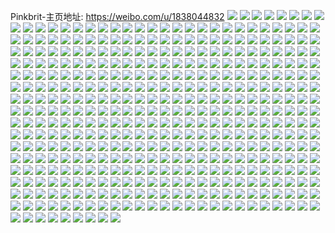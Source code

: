Pinkbrit-主页地址: https://weibo.com/u/1838044832 
![](https://wx4.sinaimg.cn/mw2000/6d8e56a0ly1h9iig817kwj20sb1ectb7.jpg) 
![](https://wx4.sinaimg.cn/mw2000/6d8e56a0ly1h9iij5zhm3j20u0140myw.jpg) 
![](https://wx4.sinaimg.cn/mw2000/6d8e56a0ly1h9iii13xu3j20u01hcqln.jpg) 
![](https://wx4.sinaimg.cn/mw2000/6d8e56a0ly1h9iii1ty6qj20u01hc1b7.jpg) 
![](https://wx4.sinaimg.cn/mw2000/6d8e56a0ly1h9iigasutoj20u01hch3m.jpg) 
![](https://wx4.sinaimg.cn/mw2000/6d8e56a0ly1h9iigc0t1mj21410u0gpd.jpg) 
![](https://wx4.sinaimg.cn/mw2000/6d8e56a0ly1h8u7gbdmymj20pg0f6gmq.jpg) 
![](https://wx4.sinaimg.cn/mw2000/6d8e56a0gy1h6oourc4k7j20u10u0diu.jpg) 
![](https://wx4.sinaimg.cn/mw2000/6d8e56a0gy1h6oou9nfjrj21400u074o.jpg) 
![](https://wx4.sinaimg.cn/mw2000/6d8e56a0gy1h6oox80p33j20u00u0n0p.jpg) 
![](https://wx4.sinaimg.cn/mw2000/6d8e56a0ly1h6kcdr23tjj20u00hy0u4.jpg) 
![](https://wx4.sinaimg.cn/mw2000/6d8e56a0ly1h6kcdqhxi1j20u00fxgmr.jpg) 
![](https://wx4.sinaimg.cn/mw2000/6d8e56a0ly1h6kcdqsuqsj20u00ju40g.jpg) 
![](https://wx4.sinaimg.cn/mw2000/6d8e56a0ly1h6kcdr999cj20u00frgmb.jpg) 
![](https://wx4.sinaimg.cn/mw2000/6d8e56a0ly1h6kcdrjdefj20u00fldis.jpg) 
![](https://wx4.sinaimg.cn/mw2000/6d8e56a0ly1h6kcdqabvrj20nk0cidhe.jpg) 
![](https://wx4.sinaimg.cn/mw2000/6d8e56a0ly1h6h0sq3seoj20k00g0gmn.jpg) 
![](https://wx4.sinaimg.cn/mw2000/6d8e56a0ly1h58okptnwgj219z0u0118.jpg) 
![](https://wx4.sinaimg.cn/mw2000/6d8e56a0ly1h4bg6s0brqj20u014044a.jpg) 
![](https://wx4.sinaimg.cn/mw2000/6d8e56a0gy1h3yhzpqekej20wi1dy48j.jpg) 
![](https://wx4.sinaimg.cn/mw2000/6d8e56a0ly1h3pf9e2tkoj20u0140amd.jpg) 
![](https://wx4.sinaimg.cn/mw2000/6d8e56a0ly1h3pf9y6b7nj20u0140n6n.jpg) 
![](https://wx4.sinaimg.cn/mw2000/6d8e56a0ly1h3pf9ypw7fj20u0140n3q.jpg) 
![](https://wx4.sinaimg.cn/mw2000/6d8e56a0ly1h3pf9eot2uj20u014011y.jpg) 
![](https://wx4.sinaimg.cn/mw2000/6d8e56a0ly1h3pfdacz0aj21400u0wna.jpg) 
![](https://wx4.sinaimg.cn/mw2000/6d8e56a0ly1h3pfdaygjwj20u0140q9v.jpg) 
![](https://wx4.sinaimg.cn/mw2000/6d8e56a0ly1h3pf9ffay3j20u0140qdi.jpg) 
![](https://wx4.sinaimg.cn/mw2000/6d8e56a0gy1h22nsfyxjwj20sg0og43a.jpg) 
![](https://wx4.sinaimg.cn/mw2000/6d8e56a0gy1h22nsgd219j20c80c80so.jpg) 
![](https://wx4.sinaimg.cn/mw2000/6d8e56a0gy1h22nsgt7xpj20c809zwei.jpg) 
![](https://wx4.sinaimg.cn/mw2000/6d8e56a0ly1h0g42p1ny7j20u01600x2.jpg) 
![](https://wx4.sinaimg.cn/mw2000/6d8e56a0ly1h0g42on4t8j20rp12stby.jpg) 
![](https://wx4.sinaimg.cn/mw2000/6d8e56a0ly1h0g42mqle4j20u0160wir.jpg) 
![](https://wx4.sinaimg.cn/mw2000/6d8e56a0ly1h0g42nb4dyj20u0160qdn.jpg) 
![](https://wx4.sinaimg.cn/mw2000/6d8e56a0ly1h0g42obw7nj20u01607du.jpg) 
![](https://wx4.sinaimg.cn/mw2000/6d8e56a0ly1h0g43qwtrtj20u0140jxw.jpg) 
![](https://wx4.sinaimg.cn/mw2000/6d8e56a0ly1h0g42pha4lj20u0140gs7.jpg) 
![](https://wx4.sinaimg.cn/mw2000/6d8e56a0ly1h0g42no7u5j21400u0gs5.jpg) 
![](https://wx4.sinaimg.cn/mw2000/6d8e56a0ly1gwtwaspk77j20u00ua0ui.jpg) 
![](https://wx4.sinaimg.cn/mw2000/6d8e56a0ly1gwcoas6sztj20u0140do7.jpg) 
![](https://wx4.sinaimg.cn/mw2000/6d8e56a0ly1gwcoaskhttj20u0140dne.jpg) 
![](https://wx4.sinaimg.cn/mw2000/6d8e56a0ly1gwcoarrqwvj20u014010z.jpg) 
![](https://wx4.sinaimg.cn/mw2000/0020ofqoly1gve90rcnf5j60tz1hck2x02.jpg) 
![](https://wx4.sinaimg.cn/mw2000/0020ofqoly1gve92tl4mij63402c0u0z02.jpg) 
![](https://wx4.sinaimg.cn/mw2000/0020ofqoly1gve90ue4dbj617n1m77q902.jpg) 
![](https://wx4.sinaimg.cn/mw2000/0020ofqoly1gve90xpgvwj612l1fghaf02.jpg) 
![](https://wx4.sinaimg.cn/mw2000/0020ofqoly1gve91469v1j62211jjkjl02.jpg) 
![](https://wx4.sinaimg.cn/mw2000/0020ofqoly1gve90qcyfaj61r02c0e8102.jpg) 
![](https://wx4.sinaimg.cn/mw2000/0020ofqoly1gve916dw20j62wv232hdt02.jpg) 
![](https://wx4.sinaimg.cn/mw2000/0020ofqoly1gve9185hsvj62c0340npd02.jpg) 
![](https://wx4.sinaimg.cn/mw2000/0020ofqoly1gve92d5ggjj62c0340hdv02.jpg) 
![](https://wx4.sinaimg.cn/mw2000/0020ofqoly1gvbbry1y27j61400u0qby02.jpg) 
![](https://wx4.sinaimg.cn/mw2000/0020ofqoly1gvbbrysc4gj60u0140dok02.jpg) 
![](https://wx4.sinaimg.cn/mw2000/0020ofqoly1gv70e0qf60j60u0140tci02.jpg) 
![](https://wx4.sinaimg.cn/mw2000/0020ofqoly1gv70e110zjj61400u0tg802.jpg) 
![](https://wx4.sinaimg.cn/mw2000/6d8e56a0ly1gv70e0ebjkj20u0140wjf.jpg) 
![](https://wx4.sinaimg.cn/mw2000/0020ofqoly1gv70e1ecs6j61400u0tk602.jpg) 
![](https://wx4.sinaimg.cn/mw2000/0020ofqoly1gv4iyldt0xj61400u07c802.jpg) 
![](https://wx4.sinaimg.cn/mw2000/0020ofqoly1gv4jsdajsbj60u01sy45s02.jpg) 
![](https://wx4.sinaimg.cn/mw2000/0020ofqoly1gv4izs27n9j60u0140aii02.jpg) 
![](https://wx4.sinaimg.cn/mw2000/0020ofqoly1gv4k0lv6tfj60u0140tij02.jpg) 
![](https://wx4.sinaimg.cn/mw2000/0020ofqoly1gv4izt1nyvj60u014047g02.jpg) 
![](https://wx4.sinaimg.cn/mw2000/0020ofqoly1gv4iztg4jij61410u0q7002.jpg) 
![](https://wx4.sinaimg.cn/mw2000/0020ofqoly1gv4jz4g0wyj61400u0agw02.jpg) 
![](https://wx4.sinaimg.cn/mw2000/0020ofqogy1guvj3d6022j61401hc15z02.jpg) 
![](https://wx4.sinaimg.cn/mw2000/0020ofqogy1guvj3dooytj61401hcaon02.jpg) 
![](https://wx4.sinaimg.cn/mw2000/0020ofqoly1gujtvb4498j61400u0tjp02.jpg) 
![](https://wx4.sinaimg.cn/mw2000/0020ofqoly1gujtvbpw6ej61400u0guh02.jpg) 
![](https://wx4.sinaimg.cn/mw2000/0020ofqoly1gujtvccsv2j61400u0n7h02.jpg) 
![](https://wx4.sinaimg.cn/mw2000/0020ofqoly1gujtvcsa5vj61400u044302.jpg) 
![](https://wx4.sinaimg.cn/mw2000/0020ofqoly1gujtx9ot9cj61400u042y02.jpg) 
![](https://wx4.sinaimg.cn/mw2000/0020ofqoly1gujtx951f3j61400u0wkq02.jpg) 
![](https://wx4.sinaimg.cn/mw2000/0020ofqoly1guaej1oszqj61400u0gxx02.jpg) 
![](https://wx4.sinaimg.cn/mw2000/0020ofqoly1guaej212gij61400u0qe402.jpg) 
![](https://wx4.sinaimg.cn/mw2000/0020ofqoly1gu6mg5ujl0j60u0140gw302.jpg) 
![](https://wx4.sinaimg.cn/mw2000/0020ofqoly1gu6mg87rsoj60u013ggzg02.jpg) 
![](https://wx4.sinaimg.cn/mw2000/0020ofqoly1gtr0nkpskdj60wi1ycwxw02.jpg) 
![](https://wx4.sinaimg.cn/mw2000/6d8e56a0ly1gsy7a6g0cvj23402c0x6p.jpg) 
![](https://wx4.sinaimg.cn/mw2000/6d8e56a0ly1gsy7a8m29nj23402c0e82.jpg) 
![](https://wx4.sinaimg.cn/mw2000/6d8e56a0ly1gsnnbidcogj21400u0aby.jpg) 
![](https://wx4.sinaimg.cn/mw2000/6d8e56a0ly1gsnnbiy0cmj20u0140gs2.jpg) 
![](https://wx4.sinaimg.cn/mw2000/6d8e56a0ly1gsnnbk4ozsj21400u0gr9.jpg) 
![](https://wx4.sinaimg.cn/mw2000/6d8e56a0ly1gsnnbkrd4mj21400u0gsv.jpg) 
![](https://wx4.sinaimg.cn/mw2000/6d8e56a0ly1gsnnbhv9p7j20u0140ai4.jpg) 
![](https://wx4.sinaimg.cn/mw2000/0020ofqoly1gsnnc3z7frj61hc0u0tcz02.jpg) 
![](https://wx4.sinaimg.cn/mw2000/6d8e56a0ly1gsnnbguvspj21400u0jy7.jpg) 
![](https://wx4.sinaimg.cn/mw2000/6d8e56a0ly1gsnnbfzdjcj21400u014w.jpg) 
![](https://wx4.sinaimg.cn/mw2000/6d8e56a0ly1gsitimrua8j20mr0e10xw.jpg) 
![](https://wx4.sinaimg.cn/mw2000/0020ofqoly1gsitin09o1j60tm0hwwj902.jpg) 
![](https://wx4.sinaimg.cn/mw2000/6d8e56a0ly1gsitin91tvj20t70hp42u.jpg) 
![](https://wx4.sinaimg.cn/mw2000/6d8e56a0ly1gsitinxkg6j23402c0qv5.jpg) 
![](https://wx4.sinaimg.cn/mw2000/6d8e56a0ly1gsitiou6t9j23402c0x6p.jpg) 
![](https://wx4.sinaimg.cn/mw2000/6d8e56a0ly1gsitipn43tj22152piqv5.jpg) 
![](https://wx4.sinaimg.cn/mw2000/0020ofqoly1gs8th5se8yj60u0140dog02.jpg) 
![](https://wx4.sinaimg.cn/mw2000/0020ofqoly1gs8th9cnlvj60u01al4a202.jpg) 
![](https://wx4.sinaimg.cn/mw2000/6d8e56a0ly1gs8th7v9dmj20u013e7fi.jpg) 
![](https://wx4.sinaimg.cn/mw2000/6d8e56a0ly1gs8tha1806j20u014044p.jpg) 
![](https://wx4.sinaimg.cn/mw2000/6d8e56a0ly1gs8tjpsfujj20u0140gpd.jpg) 
![](https://wx4.sinaimg.cn/mw2000/0020ofqoly1gs8tjt2z8fj60u01407b202.jpg) 
![](https://wx4.sinaimg.cn/mw2000/6d8e56a0ly1grgl5zvl68j20wi0dj794.jpg) 
![](https://wx4.sinaimg.cn/mw2000/6d8e56a0ly1grgl61kshyj23402c0x5a.jpg) 
![](https://wx4.sinaimg.cn/mw2000/6d8e56a0ly1grgl62x571j23402c0tl5.jpg) 
![](https://wx4.sinaimg.cn/mw2000/6d8e56a0ly1grgl5z6h9lj22c03401ky.jpg) 
![](https://wx4.sinaimg.cn/mw2000/6d8e56a0ly1grgl60fa7xj22c0340b29.jpg) 
![](https://wx4.sinaimg.cn/mw2000/6d8e56a0ly1grgl64eywwj23402c0u0x.jpg) 
![](https://wx4.sinaimg.cn/mw2000/6d8e56a0ly1grgl66bokdj22c0340e83.jpg) 
![](https://wx4.sinaimg.cn/mw2000/6d8e56a0ly1grgl610lrvj217q1mch1w.jpg) 
![](https://wx4.sinaimg.cn/mw2000/6d8e56a0ly1grgl73qa17j23402c0qrq.jpg) 
![](https://wx4.sinaimg.cn/mw2000/6d8e56a0ly1gr7w1nlw24j23402c0x70.jpg) 
![](https://wx4.sinaimg.cn/mw2000/6d8e56a0ly1gr7w4wyalqj22m21yju14.jpg) 
![](https://wx4.sinaimg.cn/mw2000/6d8e56a0ly1gr7w6qn28mj22c0340x6p.jpg) 
![](https://wx4.sinaimg.cn/mw2000/6d8e56a0ly1gr7w6p74m8j21sc2dshdt.jpg) 
![](https://wx4.sinaimg.cn/mw2000/6d8e56a0ly1gqpdilflnej20sa0sb422.jpg) 
![](https://wx4.sinaimg.cn/mw2000/6d8e56a0ly1gqpdilnvy5j20uc0pbaco.jpg) 
![](https://wx4.sinaimg.cn/mw2000/6d8e56a0ly1gqpdikuuhrj20tj0u541a.jpg) 
![](https://wx4.sinaimg.cn/mw2000/6d8e56a0ly1gqpdim1sf9j20s00xkgo0.jpg) 
![](https://wx4.sinaimg.cn/mw2000/6d8e56a0ly1gqiah00luej22c03401ky.jpg) 
![](https://wx4.sinaimg.cn/mw2000/6d8e56a0ly1gqiah1f7fhj23402c0hdt.jpg) 
![](https://wx4.sinaimg.cn/mw2000/6d8e56a0ly1gqia7veuolj20wi1ls7ca.jpg) 
![](https://wx4.sinaimg.cn/mw2000/6d8e56a0ly1gqiah4t9qbj22c03407wi.jpg) 
![](https://wx4.sinaimg.cn/mw2000/6d8e56a0ly1gqiah76otuj23402c0hdu.jpg) 
![](https://wx4.sinaimg.cn/mw2000/6d8e56a0ly1gqiahuinf2j23402c04qp.jpg) 
![](https://wx4.sinaimg.cn/mw2000/6d8e56a0ly1gq3ei7xuixj20u0140ais.jpg) 
![](https://wx4.sinaimg.cn/mw2000/6d8e56a0ly1gq3ei8i278j20u0140jyg.jpg) 
![](https://wx4.sinaimg.cn/mw2000/6d8e56a0ly1gq3ei9hfr7j20u0140jya.jpg) 
![](https://wx4.sinaimg.cn/mw2000/6d8e56a0ly1gq3eibgphoj20u0140tij.jpg) 
![](https://wx4.sinaimg.cn/mw2000/6d8e56a0ly1gq3eiet36fj20u01407b1.jpg) 
![](https://wx4.sinaimg.cn/mw2000/6d8e56a0ly1gq3enl3r3jj20u013ydnl.jpg) 
![](https://wx4.sinaimg.cn/mw2000/6d8e56a0ly1gq3eiccdigj20u013ytik.jpg) 
![](https://wx4.sinaimg.cn/mw2000/6d8e56a0ly1gq3ej6nle1j20u0140k17.jpg) 
![](https://wx4.sinaimg.cn/mw2000/6d8e56a0ly1gq3eoovf8ij21400u0ai6.jpg) 
![](https://wx4.sinaimg.cn/mw2000/6d8e56a0ly1gpzncrgl9hj21400u0al0.jpg) 
![](https://wx4.sinaimg.cn/mw2000/6d8e56a0ly1gpzncrtcjlj21400u0jvd.jpg) 
![](https://wx4.sinaimg.cn/mw2000/6d8e56a0ly1gpzncsaq7dj21400u0gt0.jpg) 
![](https://wx4.sinaimg.cn/mw2000/6d8e56a0ly1gpzncszv7mj20wb0ihq74.jpg) 
![](https://wx4.sinaimg.cn/mw2000/6d8e56a0ly1gpkl9zw6ndj21400u07bl.jpg) 
![](https://wx4.sinaimg.cn/mw2000/6d8e56a0ly1gpklbd6w99j20mi0m9tcq.jpg) 
![](https://wx4.sinaimg.cn/mw2000/6d8e56a0ly1gpkla0zgqfj20u0140wnv.jpg) 
![](https://wx4.sinaimg.cn/mw2000/6d8e56a0ly1gpkl9zjkj9j20u014011a.jpg) 
![](https://wx4.sinaimg.cn/mw2000/6d8e56a0ly1gpkla1eztaj20u0140dn3.jpg) 
![](https://wx4.sinaimg.cn/mw2000/6d8e56a0ly1gpkla2dks4j21400u0doa.jpg) 
![](https://wx4.sinaimg.cn/mw2000/6d8e56a0ly1gpkla65om5j20u01hc1l2.jpg) 
![](https://wx4.sinaimg.cn/mw2000/6d8e56a0ly1gpklbcmk30j20u01hce86.jpg) 
![](https://wx4.sinaimg.cn/mw2000/6d8e56a0ly1gpklhs1566j21400u0wlz.jpg) 
![](https://wx4.sinaimg.cn/mw2000/6d8e56a0ly1gp6yrv4fgmj23402c0he3.jpg) 
![](https://wx4.sinaimg.cn/mw2000/6d8e56a0ly1gp6yqqo3ykj22yo1o04qw.jpg) 
![](https://wx4.sinaimg.cn/mw2000/6d8e56a0ly1gp6yt1ds73j23402c0hdw.jpg) 
![](https://wx4.sinaimg.cn/mw2000/6d8e56a0ly1gp6ytfmtn8j23402c0b2c.jpg) 
![](https://wx4.sinaimg.cn/mw2000/6d8e56a0ly1gp6ytlgvidj221v1jekjl.jpg) 
![](https://wx4.sinaimg.cn/mw2000/6d8e56a0ly1gp6yrzf5jtj21sg2ds4qp.jpg) 
![](https://wx4.sinaimg.cn/mw2000/6d8e56a0ly1gp6ysjiymwj23402c0kjl.jpg) 
![](https://wx4.sinaimg.cn/mw2000/6d8e56a0ly1gp6yq4dh28j20rs15rtpb.jpg) 
![](https://wx4.sinaimg.cn/mw2000/6d8e56a0ly1gp6ysc19hdj23402c0qv6.jpg) 
![](https://wx4.sinaimg.cn/mw2000/6d8e56a0ly1gp6ytvoi2qj23402c0npe.jpg) 
![](https://wx4.sinaimg.cn/mw2000/6d8e56a0ly1gp6yu7639zj22c026oqv6.jpg) 
![](https://wx4.sinaimg.cn/mw2000/6d8e56a0ly1gp6ytnjcsaj23402c0nju.jpg) 
![](https://wx4.sinaimg.cn/mw2000/6d8e56a0ly1gou58hyvutj21400u0dsv.jpg) 
![](https://wx4.sinaimg.cn/mw2000/6d8e56a0ly1gou58dw88cj21400u0qae.jpg) 
![](https://wx4.sinaimg.cn/mw2000/6d8e56a0ly1gou58eveldj21400u0n5k.jpg) 
![](https://wx4.sinaimg.cn/mw2000/6d8e56a0ly1gou58ff7sij21400u0tgn.jpg) 
![](https://wx4.sinaimg.cn/mw2000/6d8e56a0ly1gou58gct9uj20u0140drq.jpg) 
![](https://wx4.sinaimg.cn/mw2000/6d8e56a0ly1gou58js0kwj21400u0jun.jpg) 
![](https://wx4.sinaimg.cn/mw2000/6d8e56a0ly1gou58k9xcfj21400u0dmi.jpg) 
![](https://wx4.sinaimg.cn/mw2000/6d8e56a0ly1gou58h7tvtj21400u0jyn.jpg) 
![](https://wx4.sinaimg.cn/mw2000/6d8e56a0ly1gou58m4xdwj21400u0wi9.jpg) 
![](https://wx4.sinaimg.cn/mw2000/6d8e56a0ly1gou58iuvbrj20u0140gv7.jpg) 
![](https://wx4.sinaimg.cn/mw2000/6d8e56a0ly1gou58lq8gjj20u0140n5n.jpg) 
![](https://wx4.sinaimg.cn/mw2000/6d8e56a0ly1gou58l47nlj21400u07n1.jpg) 
![](https://wx4.sinaimg.cn/mw2000/6d8e56a0ly1go8ud5owp9j21o02jahdt.jpg) 
![](https://wx4.sinaimg.cn/mw2000/6d8e56a0ly1go3iv0hw9dj22nj23rkjl.jpg) 
![](https://wx4.sinaimg.cn/mw2000/6d8e56a0ly1go3itxapl9j20l412ituk.jpg) 
![](https://wx4.sinaimg.cn/mw2000/6d8e56a0ly1go3iv3twemj23402c0kjl.jpg) 
![](https://wx4.sinaimg.cn/mw2000/6d8e56a0ly1go3iwvzjkmj23402c04qp.jpg) 
![](https://wx4.sinaimg.cn/mw2000/6d8e56a0ly1go3iv271ltj23402c07wi.jpg) 
![](https://wx4.sinaimg.cn/mw2000/6d8e56a0ly1go3iwy3lz2j22c03401ky.jpg) 
![](https://wx4.sinaimg.cn/mw2000/6d8e56a0ly1go3iq8s25xj21480u0e81.jpg) 
![](https://wx4.sinaimg.cn/mw2000/6d8e56a0ly1go3iwv3xzpj20mi0mmnej.jpg) 
![](https://wx4.sinaimg.cn/mw2000/6d8e56a0ly1go3ix7a2a7j20yi0ckju5.jpg) 
![](https://wx4.sinaimg.cn/mw2000/6d8e56a0ly1gnirlog28tj21400u0qer.jpg) 
![](https://wx4.sinaimg.cn/mw2000/6d8e56a0ly1gnirlo1uhvj21400u0aip.jpg) 
![](https://wx4.sinaimg.cn/mw2000/6d8e56a0ly1gnirn4dyptj20vs0u0q7p.jpg) 
![](https://wx4.sinaimg.cn/mw2000/6d8e56a0ly1gnirn3zpcxj21400u0qdc.jpg) 
![](https://wx4.sinaimg.cn/mw2000/6d8e56a0ly1gmz83q6opwj20yi1pchdu.jpg) 
![](https://wx4.sinaimg.cn/mw2000/6d8e56a0ly1gmoixpkrc2j20u00u0qcb.jpg) 
![](https://wx4.sinaimg.cn/mw2000/6d8e56a0ly1gmoixopguvj20u00u0qbn.jpg) 
![](https://wx4.sinaimg.cn/mw2000/6d8e56a0ly1gmoixqbe94j20u00u0tgz.jpg) 
![](https://wx4.sinaimg.cn/mw2000/6d8e56a0ly1gmihhwwh82j21400u0dn7.jpg) 
![](https://wx4.sinaimg.cn/mw2000/6d8e56a0ly1gmihhw8yboj21400u0jys.jpg) 
![](https://wx4.sinaimg.cn/mw2000/6d8e56a0ly1gm5v1txcoij213y0u043v.jpg) 
![](https://wx4.sinaimg.cn/mw2000/6d8e56a0ly1gm0b8vg0jhj21400u0k39.jpg) 
![](https://wx4.sinaimg.cn/mw2000/6d8e56a0ly1glvy31vljgj20te080aap.jpg) 
![](https://wx4.sinaimg.cn/mw2000/6d8e56a0ly1glpsjgq4wpj20u016ywnj.jpg) 
![](https://wx4.sinaimg.cn/mw2000/6d8e56a0ly1glpsjmam0yj20u016y12t.jpg) 
![](https://wx4.sinaimg.cn/mw2000/6d8e56a0ly1glpsmh35qhj20u01hc4qx.jpg) 
![](https://wx4.sinaimg.cn/mw2000/6d8e56a0ly1gle8h1x351j21760u0460.jpg) 
![](https://wx4.sinaimg.cn/mw2000/6d8e56a0ly1gle8h2ge40j21400u010g.jpg) 
![](https://wx4.sinaimg.cn/mw2000/6d8e56a0ly1gle8gyzuvwj21740u0dl9.jpg) 
![](https://wx4.sinaimg.cn/mw2000/6d8e56a0ly1gle8h36n0ej21400u0wjo.jpg) 
![](https://wx4.sinaimg.cn/mw2000/6d8e56a0ly1gle8gy4l5zj21400u0jxs.jpg) 
![](https://wx4.sinaimg.cn/mw2000/6d8e56a0ly1gle8h448vvj21400u042p.jpg) 
![](https://wx4.sinaimg.cn/mw2000/6d8e56a0ly1gle8h4n03oj213z0u042x.jpg) 
![](https://wx4.sinaimg.cn/mw2000/6d8e56a0ly1gle8h3owalj21400u0gsm.jpg) 
![](https://wx4.sinaimg.cn/mw2000/6d8e56a0ly1gle8h56uj6j21400u0qb9.jpg) 
![](https://wx4.sinaimg.cn/mw2000/6d8e56a0ly1gkx24yivtdj20u0140qb3.jpg) 
![](https://wx4.sinaimg.cn/mw2000/6d8e56a0ly1gkx2504k8bj20u0140wni.jpg) 
![](https://wx4.sinaimg.cn/mw2000/6d8e56a0ly1gkx24xxq6xj20u0140dme.jpg) 
![](https://wx4.sinaimg.cn/mw2000/6d8e56a0ly1gkx24zk125j20u00zydnw.jpg) 
![](https://wx4.sinaimg.cn/mw2000/6d8e56a0ly1gkx24yx6t3j20u01400y5.jpg) 
![](https://wx4.sinaimg.cn/mw2000/6d8e56a0ly1gkx25mj9k4j20u0140qdd.jpg) 
![](https://wx4.sinaimg.cn/mw2000/6d8e56a0ly1gkqa1frjh4j20yi0ikmza.jpg) 
![](https://wx4.sinaimg.cn/mw2000/6d8e56a0ly1gkmjmnamiuj21400u0tjm.jpg) 
![](https://wx4.sinaimg.cn/mw2000/6d8e56a0ly1gkmjmfv31vj21400u0tg0.jpg) 
![](https://wx4.sinaimg.cn/mw2000/6d8e56a0ly1gkmjn04rxoj21400u049c.jpg) 
![](https://wx4.sinaimg.cn/mw2000/6d8e56a0ly1gkmjms8zutj20u00ux7de.jpg) 
![](https://wx4.sinaimg.cn/mw2000/6d8e56a0ly1gkmjm9tg56j21400u0qdg.jpg) 
![](https://wx4.sinaimg.cn/mw2000/6d8e56a0ly1gkmjn56tw4j213y0u0tgw.jpg) 
![](https://wx4.sinaimg.cn/mw2000/6d8e56a0ly1gkmjn94cqvj21400u0grg.jpg) 
![](https://wx4.sinaimg.cn/mw2000/6d8e56a0ly1gkmjngofsxj20u01917cq.jpg) 
![](https://wx4.sinaimg.cn/mw2000/6d8e56a0ly1gkmjnmpd2kj21400u012g.jpg) 
![](https://wx4.sinaimg.cn/mw2000/6d8e56a0ly1gkkbe5aujoj21910u0tk5.jpg) 
![](https://wx4.sinaimg.cn/mw2000/6d8e56a0ly1gkkbe4hve7j21910u049l.jpg) 
![](https://wx4.sinaimg.cn/mw2000/6d8e56a0ly1gkfwlomqqhj20u00u0q8b.jpg) 
![](https://wx4.sinaimg.cn/mw2000/6d8e56a0ly1gkfwlpn44ij20u01hch4w.jpg) 
![](https://wx4.sinaimg.cn/mw2000/6d8e56a0ly1gkfwlq6ueqj20u0140jy9.jpg) 
![](https://wx4.sinaimg.cn/mw2000/6d8e56a0ly1gkfwlo19qwj21400u00yc.jpg) 
![](https://wx4.sinaimg.cn/mw2000/6d8e56a0ly1gkf8ofh0lij20u01b2184.jpg) 
![](https://wx4.sinaimg.cn/mw2000/6d8e56a0ly1gkf8ofzw0dj20u0140gv1.jpg) 
![](https://wx4.sinaimg.cn/mw2000/6d8e56a0ly1gkf8ogkdzaj21400u0dn4.jpg) 
![](https://wx4.sinaimg.cn/mw2000/6d8e56a0ly1gkf8ogzws2j20u00u0tg7.jpg) 
![](https://wx4.sinaimg.cn/mw2000/6d8e56a0ly1gkf8oei7w4j20u00u04b2.jpg) 
![](https://wx4.sinaimg.cn/mw2000/6d8e56a0ly1gkf8ohmel5j226g0u07ed.jpg) 
![](https://wx4.sinaimg.cn/mw2000/6d8e56a0ly1gkf8oib4r6j21hc0u0n8k.jpg) 
![](https://wx4.sinaimg.cn/mw2000/6d8e56a0ly1gkf8okrf8kj20u01hc7wi.jpg) 
![](https://wx4.sinaimg.cn/mw2000/6d8e56a0ly1gkf8oldjh0j20u0140tee.jpg) 
![](https://wx4.sinaimg.cn/mw2000/6d8e56a0ly1gjvl7v5isjj20u01bt4f9.jpg) 
![](https://wx4.sinaimg.cn/mw2000/6d8e56a0ly1gjvl95nyjxj20u01hch51.jpg) 
![](https://wx4.sinaimg.cn/mw2000/6d8e56a0ly1gjvl7u970qj20c80ddjsl.jpg) 
![](https://wx4.sinaimg.cn/mw2000/6d8e56a0ly1gjr6pmn7hvj20u01c61a7.jpg) 
![](https://wx4.sinaimg.cn/mw2000/6d8e56a0ly1gjr6plu2rgj20u019wh3a.jpg) 
![](https://wx4.sinaimg.cn/mw2000/6d8e56a0ly1gjr6pn9990j210g0u0gz3.jpg) 
![](https://wx4.sinaimg.cn/mw2000/6d8e56a0ly1gjr6po16qnj20u01bs4hg.jpg) 
![](https://wx4.sinaimg.cn/mw2000/6d8e56a0ly1gjnivjzn55j22c0340x6p.jpg) 
![](https://wx4.sinaimg.cn/mw2000/6d8e56a0ly1gjn19f45p8j20ax0ekq40.jpg) 
![](https://wx4.sinaimg.cn/mw2000/6d8e56a0ly1gjn19hu6d3j20u01cjnfr.jpg) 
![](https://wx4.sinaimg.cn/mw2000/6d8e56a0ly1gjn19jxh3sj21400u0ttl.jpg) 
![](https://wx4.sinaimg.cn/mw2000/6d8e56a0ly1gjn19kh99kj20u00u0jw1.jpg) 
![](https://wx4.sinaimg.cn/mw2000/6d8e56a0ly1gjn19l607oj20u00u047s.jpg) 
![](https://wx4.sinaimg.cn/mw2000/6d8e56a0ly1gjn19mdlhmj21400u0jwq.jpg) 
![](https://wx4.sinaimg.cn/mw2000/6d8e56a0ly1gjn19msk75j20yi0ikdi9.jpg) 
![](https://wx4.sinaimg.cn/mw2000/6d8e56a0ly1gjn19n83djj20u0140wjl.jpg) 
![](https://wx4.sinaimg.cn/mw2000/6d8e56a0ly1gjn1favw8bj20u0140dtt.jpg) 
![](https://wx4.sinaimg.cn/mw2000/6d8e56a0ly1gjdm68ql5rj23402c07u9.jpg) 
![](https://wx4.sinaimg.cn/mw2000/6d8e56a0ly1gjdm6allapj23402c0wrd.jpg) 
![](https://wx4.sinaimg.cn/mw2000/6d8e56a0ly1gjdm8zgzs9j21hc0u0k3z.jpg) 
![](https://wx4.sinaimg.cn/mw2000/6d8e56a0ly1gjdm8yumhkj21o02yohdt.jpg) 
![](https://wx4.sinaimg.cn/mw2000/6d8e56a0ly1gjdm90mknrj23402c0e81.jpg) 
![](https://wx4.sinaimg.cn/mw2000/6d8e56a0ly1gjdm9mx3upj20u015ikjl.jpg) 
![](https://wx4.sinaimg.cn/mw2000/6d8e56a0ly1gjdmbe07r9j22c02c0kjm.jpg) 
![](https://wx4.sinaimg.cn/mw2000/6d8e56a0ly1gjdmba23jzj23402c0e81.jpg) 
![](https://wx4.sinaimg.cn/mw2000/6d8e56a0ly1giw0yyessbj20u01404g6.jpg) 
![](https://wx4.sinaimg.cn/mw2000/6d8e56a0ly1giw13i62blj20u20bj3zb.jpg) 
![](https://wx4.sinaimg.cn/mw2000/6d8e56a0ly1giw129aos8j213u0tu7bt.jpg) 
![](https://wx4.sinaimg.cn/mw2000/6d8e56a0ly1giw14ng0x9j21400u0ahd.jpg) 
![](https://wx4.sinaimg.cn/mw2000/6d8e56a0ly1gimlwr6wnpj20u014yk46.jpg) 
![](https://wx4.sinaimg.cn/mw2000/6d8e56a0ly1gimlwo81vxj20u01hc15l.jpg) 
![](https://wx4.sinaimg.cn/mw2000/6d8e56a0ly1gimlwrv8i6j21400u0wl0.jpg) 
![](https://wx4.sinaimg.cn/mw2000/6d8e56a0ly1gimlxw1qf8j20u017a7at.jpg) 
![](https://wx4.sinaimg.cn/mw2000/6d8e56a0ly1gimlwu6lckj20u01407g0.jpg) 
![](https://wx4.sinaimg.cn/mw2000/6d8e56a0ly1gimlzxgq9lj20or0ljdib.jpg) 
![](https://wx4.sinaimg.cn/mw2000/6d8e56a0ly1gikazzl7ymj21400u0jxh.jpg) 
![](https://wx4.sinaimg.cn/mw2000/6d8e56a0ly1gikb00e2ufj21400u00xl.jpg) 
![](https://wx4.sinaimg.cn/mw2000/6d8e56a0ly1gikb013we7j21400u0tfd.jpg) 
![](https://wx4.sinaimg.cn/mw2000/6d8e56a0ly1gikb01gnocj213y0u0air.jpg) 
![](https://wx4.sinaimg.cn/mw2000/6d8e56a0ly1gikb00qr1hj20u00u046a.jpg) 
![](https://wx4.sinaimg.cn/mw2000/6d8e56a0ly1gikb01smfwj20u0140dng.jpg) 
![](https://wx4.sinaimg.cn/mw2000/6d8e56a0ly1gikazz4r52j21400u0grt.jpg) 
![](https://wx4.sinaimg.cn/mw2000/6d8e56a0ly1gikb023oxej21400u0guj.jpg) 
![](https://wx4.sinaimg.cn/mw2000/6d8e56a0ly1gikb03e7b3j20u01hcu0x.jpg) 
![](https://wx4.sinaimg.cn/mw2000/6d8e56a0ly1gif1cm6emqj21400u0jye.jpg) 
![](https://wx4.sinaimg.cn/mw2000/6d8e56a0ly1gif1cmzwnyj20u0140n26.jpg) 
![](https://wx4.sinaimg.cn/mw2000/6d8e56a0ly1gif1co6cuxj20yi0r2q9r.jpg) 
![](https://wx4.sinaimg.cn/mw2000/6d8e56a0ly1ghyjjk7chlj21400u0wk0.jpg) 
![](https://wx4.sinaimg.cn/mw2000/6d8e56a0ly1gh8s1j4xiaj21pc0yi4qs.jpg) 
![](https://wx4.sinaimg.cn/mw2000/6d8e56a0ly1ggjt604asvj23402c0u0y.jpg) 
![](https://wx4.sinaimg.cn/mw2000/6d8e56a0ly1ggjt62qz8wj23402c07wh.jpg) 
![](https://wx4.sinaimg.cn/mw2000/6d8e56a0ly1ggjt67g92mj20yi1pcu0z.jpg) 
![](https://wx4.sinaimg.cn/mw2000/6d8e56a0ly1ggjt67ujhej20tk08bdih.jpg) 
![](https://wx4.sinaimg.cn/mw2000/6d8e56a0ly1ggjt69l6h4j22c0340kjl.jpg) 
![](https://wx4.sinaimg.cn/mw2000/6d8e56a0ly1ggjt7p1r7ij20yi1pc1b7.jpg) 
![](https://wx4.sinaimg.cn/mw2000/6d8e56a0ly1ggjtb6yjkvj20u01hc7lg.jpg) 
![](https://wx4.sinaimg.cn/mw2000/6d8e56a0ly1ggjtba9zl7j22c03407wi.jpg) 
![](https://wx4.sinaimg.cn/mw2000/6d8e56a0ly1ggh8w0ybc2j21kg1kgayi.jpg) 
![](https://wx4.sinaimg.cn/mw2000/6d8e56a0ly1ggh8w29lpcj21o01o01kx.jpg) 
![](https://wx4.sinaimg.cn/mw2000/6d8e56a0ly1gemjxvewzuj22yo1o0qv5.jpg) 
![](https://wx4.sinaimg.cn/mw2000/6d8e56a0ly1gemjxyducij22yo1o07wh.jpg) 
![](https://wx4.sinaimg.cn/mw2000/6d8e56a0ly1gemjy15dbsj22yo1o0b29.jpg) 
![](https://wx4.sinaimg.cn/mw2000/6d8e56a0ly1gemjy7x3sdj21o02yo7wh.jpg) 
![](https://wx4.sinaimg.cn/mw2000/6d8e56a0ly1gemjy3md3mj22yo1o0b29.jpg) 
![](https://wx4.sinaimg.cn/mw2000/6d8e56a0ly1gei2e3adtdj20tb0g8dgj.jpg) 
![](https://wx4.sinaimg.cn/mw2000/6d8e56a0ly1ge4zgpwz9hj21wp2g4u0y.jpg) 
![](https://wx4.sinaimg.cn/mw2000/6d8e56a0ly1ge4zh8vw6pj20tz0minhk.jpg) 
![](https://wx4.sinaimg.cn/mw2000/6d8e56a0ly1ge4znqp695j20oj0lzdv9.jpg) 
![](https://wx4.sinaimg.cn/mw2000/b10c1bc2ly1gbw3x54x3wg20c80bhn0f.jpg) 
![](https://wx4.sinaimg.cn/mw2000/6d8e56a0ly1gbfy4e6wu8j20kc0nt7cq.jpg) 
![](https://wx4.sinaimg.cn/mw2000/6d8e56a0gy1gaw7rsp9n7j21400u0wu9.jpg) 
![](https://wx4.sinaimg.cn/mw2000/6d8e56a0gy1gaw7rtqaroj21400u0qel.jpg) 
![](https://wx4.sinaimg.cn/mw2000/6d8e56a0gy1gaw7rumstyj21400u048c.jpg) 
![](https://wx4.sinaimg.cn/mw2000/6d8e56a0gy1gaw7rrm71nj21400u011j.jpg) 
![](https://wx4.sinaimg.cn/mw2000/6d8e56a0gy1gaw7rvhfjhj21400u0thw.jpg) 
![](https://wx4.sinaimg.cn/mw2000/6d8e56a0gy1gaw7rw52tzj21400u0qcy.jpg) 
![](https://wx4.sinaimg.cn/mw2000/6d8e56a0gy1gatp5zqv4uj20u0140q9o.jpg) 
![](https://wx4.sinaimg.cn/mw2000/6d8e56a0gy1gatp5ymj9mj20u0140dpx.jpg) 
![](https://wx4.sinaimg.cn/mw2000/6d8e56a0gy1gatp60iutgj20u0140tkz.jpg) 
![](https://wx4.sinaimg.cn/mw2000/6d8e56a0gy1gatp619m74j21400u0wpu.jpg) 
![](https://wx4.sinaimg.cn/mw2000/6d8e56a0ly1gachhw131nj21400u0do7.jpg) 
![](https://wx4.sinaimg.cn/mw2000/6d8e56a0ly1gachhwvbjoj21400u0jwm.jpg) 
![](https://wx4.sinaimg.cn/mw2000/6d8e56a0ly1gachhwgnwjj20u0140tet.jpg) 
![](https://wx4.sinaimg.cn/mw2000/6d8e56a0ly1g9zg0bl5euj23402c0b29.jpg) 
![](https://wx4.sinaimg.cn/mw2000/6d8e56a0ly1g9zg0d704qj23402c01kx.jpg) 
![](https://wx4.sinaimg.cn/mw2000/6d8e56a0ly1g9zg0evspyj22ds1sgb29.jpg) 
![](https://wx4.sinaimg.cn/mw2000/6d8e56a0ly1g9zg0fgsu2j23402c0e4t.jpg) 
![](https://wx4.sinaimg.cn/mw2000/6d8e56a0ly1g9zg0eeq3tj20k00dkmz8.jpg) 
![](https://wx4.sinaimg.cn/mw2000/6d8e56a0ly1g9zg0h81swj23402c04m2.jpg) 
![](https://wx4.sinaimg.cn/mw2000/6d8e56a0ly1g9zg0int4dj23402c0e81.jpg) 
![](https://wx4.sinaimg.cn/mw2000/6d8e56a0ly1g9zg0kmplrj21o02801kx.jpg) 
![](https://wx4.sinaimg.cn/mw2000/6d8e56a0ly1g9zg3c9pwvj22c0340kjl.jpg) 
![](https://wx4.sinaimg.cn/mw2000/6d8e56a0ly1g9tzt2uckoj20u0190jy8.jpg) 
![](https://wx4.sinaimg.cn/mw2000/6d8e56a0ly1g9tzt3bej3j20u019045h.jpg) 
![](https://wx4.sinaimg.cn/mw2000/6d8e56a0ly1g9tzt2fpp5j20u0190q9v.jpg) 
![](https://wx4.sinaimg.cn/mw2000/6d8e56a0ly1g9o3g4bgrrj20u01hc49w.jpg) 
![](https://wx4.sinaimg.cn/mw2000/6d8e56a0ly1g9o3g4ocdaj21400u0jzi.jpg) 
![](https://wx4.sinaimg.cn/mw2000/6d8e56a0ly1g9o3g3p24xj21hc0u01b2.jpg) 
![](https://wx4.sinaimg.cn/mw2000/6d8e56a0ly1g9o3g579k5j21400u0qd5.jpg) 
![](https://wx4.sinaimg.cn/mw2000/6d8e56a0ly1g9o3g5vtqoj21400u0488.jpg) 
![](https://wx4.sinaimg.cn/mw2000/6d8e56a0ly1g9o3g6gfm1j21400u0115.jpg) 
![](https://wx4.sinaimg.cn/mw2000/6d8e56a0ly1g9o3g722x6j21400u0tfg.jpg) 
![](https://wx4.sinaimg.cn/mw2000/6d8e56a0ly1g9o3g7niruj21hc0u07j9.jpg) 
![](https://wx4.sinaimg.cn/mw2000/6d8e56a0ly1g9o3g8d783j21400u0wqy.jpg) 
![](https://wx4.sinaimg.cn/mw2000/6d8e56a0ly1g8rqh6ei2dj20u011b11v.jpg) 
![](https://wx4.sinaimg.cn/mw2000/6d8e56a0ly1g8rqh6xjaqj21bl0u0gvu.jpg) 
![](https://wx4.sinaimg.cn/mw2000/6d8e56a0ly1g8rqjhm8skj20u014048c.jpg) 
![](https://wx4.sinaimg.cn/mw2000/6d8e56a0ly1g7lgyx1easj220q2w6kjl.jpg) 
![](https://wx4.sinaimg.cn/mw2000/6d8e56a0ly1g7lgz1vvutj22192y6qv5.jpg) 
![](https://wx4.sinaimg.cn/mw2000/6d8e56a0ly1g7lgyzxbd8j222q3404qq.jpg) 
![](https://wx4.sinaimg.cn/mw2000/6d8e56a0ly1g7lgzb0bw3j22tc480hdu.jpg) 
![](https://wx4.sinaimg.cn/mw2000/6d8e56a0ly1g7lgyv5zntj23om2gh4qp.jpg) 
![](https://wx4.sinaimg.cn/mw2000/6d8e56a0ly1g7lgzgdll7j22yo4g0hdv.jpg) 
![](https://wx4.sinaimg.cn/mw2000/6d8e56a0ly1g7lgz8b3hzj222o340x6p.jpg) 
![](https://wx4.sinaimg.cn/mw2000/6d8e56a0ly1g7lgz68bujj221u2ydnpd.jpg) 
![](https://wx4.sinaimg.cn/mw2000/6d8e56a0ly1g7lgz47fg9j22263404qq.jpg) 
![](https://wx4.sinaimg.cn/mw2000/6d8e56a0ly1g7dwuz9mhpj21jg271qv5.jpg) 
![](https://wx4.sinaimg.cn/mw2000/6d8e56a0ly1g7dwuymcrlj21ab233e81.jpg) 
![](https://wx4.sinaimg.cn/mw2000/6d8e56a0ly1g73bpfkm0lj21lj1lje81.jpg) 
![](https://wx4.sinaimg.cn/mw2000/6d8e56a0ly1g5cbk20dvnj21o01o07wh.jpg) 
![](https://wx4.sinaimg.cn/mw2000/6d8e56a0ly1g5cbk2mf76j21gg1gg1he.jpg) 
![](https://wx4.sinaimg.cn/mw2000/6d8e56a0ly1g4shmjn8aej20u01hcnpi.jpg) 
![](https://wx4.sinaimg.cn/mw2000/6d8e56a0ly1g4rh797345j20u10u0wnn.jpg) 
![](https://wx4.sinaimg.cn/mw2000/6d8e56a0gy1g4ewi8frm4j22c0340npe.jpg) 
![](https://wx4.sinaimg.cn/mw2000/6d8e56a0gy1g4ewmllutrj22rv25vqv7.jpg) 
![](https://wx4.sinaimg.cn/mw2000/6d8e56a0gy1g4f05uhts6j22c02c0qv6.jpg) 
![](https://wx4.sinaimg.cn/mw2000/6d8e56a0ly1g4f05xdshwj22c02c0e82.jpg) 
![](https://wx4.sinaimg.cn/mw2000/6d8e56a0ly1g4f0631wzpj227u1o0b29.jpg) 
![](https://wx4.sinaimg.cn/mw2000/6d8e56a0ly1g4f0670gyjj227u1o0npd.jpg) 
![](https://wx4.sinaimg.cn/mw2000/6d8e56a0gy1g4ewh1k0aqj22c0340npg.jpg) 
![](https://wx4.sinaimg.cn/mw2000/6d8e56a0ly1g4f06eyr1hj21ym2bikjm.jpg) 
![](https://wx4.sinaimg.cn/mw2000/6d8e56a0ly1g4f06z9perj22c0340hdx.jpg) 
![](https://wx4.sinaimg.cn/mw2000/6d8e56a0ly1g2tq5yzkz8j20u014046d.jpg) 
![](https://wx4.sinaimg.cn/mw2000/6d8e56a0ly1g2tq5zeuxrj21400u00wu.jpg) 
![](https://wx4.sinaimg.cn/mw2000/6d8e56a0ly1g2dkwtgytej20u0140441.jpg) 
![](https://wx4.sinaimg.cn/mw2000/6d8e56a0ly1g2dkwtui6gj21400u0472.jpg) 
![](https://wx4.sinaimg.cn/mw2000/6d8e56a0ly1g2dkwuc15aj21400u0112.jpg) 
![](https://wx4.sinaimg.cn/mw2000/6d8e56a0ly1g2dkwy6fonj21400u0456.jpg) 
![](https://wx4.sinaimg.cn/mw2000/6d8e56a0ly1g1qd53ul3uj21430u010s.jpg) 
![](https://wx4.sinaimg.cn/mw2000/6d8e56a0ly1g1q9zbxbpdj213x0u015q.jpg) 
![](https://wx4.sinaimg.cn/mw2000/6d8e56a0ly1g12oxb0tb7j20ti0ew0tj.jpg) 
![](https://wx4.sinaimg.cn/mw2000/6d8e56a0ly1g0xuq0dq5gj20u00u07aw.jpg) 
![](https://wx4.sinaimg.cn/mw2000/6d8e56a0ly1g0jmqaohwpj20j20j277v.jpg) 
![](https://wx4.sinaimg.cn/mw2000/6d8e56a0gy1g08jd2mpvhj21400u0n6v.jpg) 
![](https://wx4.sinaimg.cn/mw2000/6d8e56a0gy1g08jd9129oj21400u0ajn.jpg) 
![](https://wx4.sinaimg.cn/mw2000/6d8e56a0gy1g0850fqho8j20u00u0wpd.jpg) 
![](https://wx4.sinaimg.cn/mw2000/6d8e56a0gy1g0850hg5maj20u00u048y.jpg) 
![](https://wx4.sinaimg.cn/mw2000/6d8e56a0gy1g081rx79ljj20u01407ih.jpg) 
![](https://wx4.sinaimg.cn/mw2000/6d8e56a0gy1g081rwekd7j20u014r7du.jpg) 
![](https://wx4.sinaimg.cn/mw2000/6d8e56a0gy1g06d81usj7j211t0u0e4c.jpg) 
![](https://wx4.sinaimg.cn/mw2000/6d8e56a0gy1g06d80ts6kj20u013zdq8.jpg) 
![](https://wx4.sinaimg.cn/mw2000/6d8e56a0gy1g05nmzr28aj220s2lme81.jpg) 
![](https://wx4.sinaimg.cn/mw2000/6d8e56a0gy1fzm6jcmx6lj21r01r01kz.jpg) 
![](https://wx4.sinaimg.cn/mw2000/6d8e56a0gy1fzm6jg4b6rj23402c04qp.jpg) 
![](https://wx4.sinaimg.cn/mw2000/6d8e56a0gy1fzm6oakzxtj22c02c04qp.jpg) 
![](https://wx4.sinaimg.cn/mw2000/6d8e56a0gy1fzm6oeypsxj22c02c0qv6.jpg) 
![](https://wx4.sinaimg.cn/mw2000/6d8e56a0gy1fzk1jl22jvj22c02c0x6p.jpg) 
![](https://wx4.sinaimg.cn/mw2000/6d8e56a0gy1fzk1jh5vnhj22c02c07oz.jpg) 
![](https://wx4.sinaimg.cn/mw2000/6d8e56a0gy1fziupfsvwdj221e21eqv9.jpg) 
![](https://wx4.sinaimg.cn/mw2000/6d8e56a0gy1fziup5ndznj22go2084qq.jpg) 
![](https://wx4.sinaimg.cn/mw2000/6d8e56a0gy1fziup8ka7xj22c02c0b29.jpg) 
![](https://wx4.sinaimg.cn/mw2000/6d8e56a0gy1fziuppkueej22c02c04qp.jpg) 
![](https://wx4.sinaimg.cn/mw2000/6d8e56a0gy1fziupjmmo9j22c02c0qv5.jpg) 
![](https://wx4.sinaimg.cn/mw2000/6d8e56a0gy1fziup1u87mj22522vub2h.jpg) 
![](https://wx4.sinaimg.cn/mw2000/6d8e56a0gy1fziuolijfuj22c02c0e88.jpg) 
![](https://wx4.sinaimg.cn/mw2000/6d8e56a0gy1fziupmf81wj21vb2mhnpd.jpg) 
![](https://wx4.sinaimg.cn/mw2000/6d8e56a0gy1fziuptaramj22c02c01h0.jpg) 
![](https://wx4.sinaimg.cn/mw2000/6d8e56a0ly1fwkq1qs23zj21750u014e.jpg) 
![](https://wx4.sinaimg.cn/mw2000/6d8e56a0ly1fwkq1r7ybxj210i0u044g.jpg) 
![](https://wx4.sinaimg.cn/mw2000/6d8e56a0ly1fwkq1qifo3j21iw1wab29.jpg) 
![](https://wx4.sinaimg.cn/mw2000/6d8e56a0ly1fwkq1s2hdhj22c03404qq.jpg) 
![](https://wx4.sinaimg.cn/mw2000/6d8e56a0ly1fwkq1ssw0kj22c0340x6p.jpg) 
![](https://wx4.sinaimg.cn/mw2000/6d8e56a0ly1fwkq1tnugyj22c03407wi.jpg) 
![](https://wx4.sinaimg.cn/mw2000/6d8e56a0ly1fwkq1vjipcj23402c0qv5.jpg) 
![](https://wx4.sinaimg.cn/mw2000/6d8e56a0ly1fw1zmjslk1j20qo0xkwrq.jpg) 
![](https://wx4.sinaimg.cn/mw2000/6d8e56a0ly1fw1zmi032uj20qo0zc120.jpg) 
![](https://wx4.sinaimg.cn/mw2000/6d8e56a0ly1fvezxwb0qaj20ku0kuwh2.jpg) 
![](https://wx4.sinaimg.cn/mw2000/6d8e56a0ly1fv98d3alo0j20zk0qon2a.jpg) 
![](https://wx4.sinaimg.cn/mw2000/6d8e56a0ly1fu2ikl7oqhj20qq0qo0xu.jpg) 
![](https://wx4.sinaimg.cn/mw2000/6d8e56a0ly1ftqtt5q96xj20qn0zo7cu.jpg) 
![](https://wx4.sinaimg.cn/mw2000/6d8e56a0ly1ftqttaugvhj20qo0zk7di.jpg) 
![](https://wx4.sinaimg.cn/mw2000/6d8e56a0ly1ftqttfyi0ij20qo0zkn5l.jpg) 
![](https://wx4.sinaimg.cn/mw2000/6d8e56a0ly1ftlw9zr317j20qo0qodoe.jpg) 
